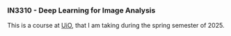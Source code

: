 ### IN3310 - Deep Learning for Image Analysis

This is a course at [UiO](https://www.uio.no/studier/emner/matnat/ifi/IN3310/v25/index.html),  that I am taking during the spring semester of 2025.

